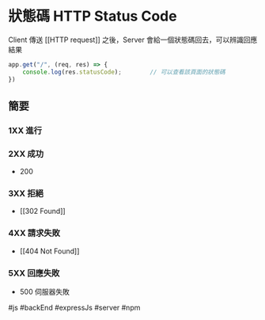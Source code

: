 # 狀態碼 HTTP Status Code
Client 傳送 [[HTTP request]] 之後，Server 會給一個狀態碼回去，可以辨識回應結果

```js
app.get("/", (req, res) => {
	console.log(res.statusCode);		// 可以查看該頁面的狀態碼
})
```

## 簡要
### 1XX 進行
### 2XX 成功
- 200
### 3XX 拒絕
- [[302 Found]]
### 4XX 請求失敗
- [[404 Not Found]]
### 5XX 回應失敗
- 500
伺服器失敗

#js #backEnd #expressJs #server #npm